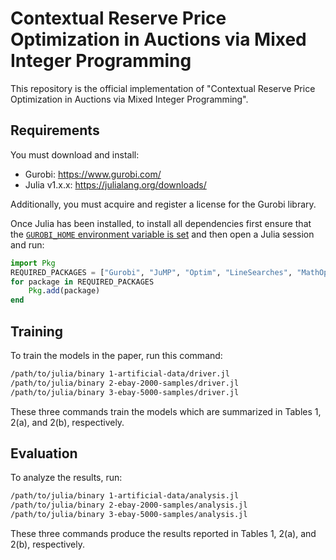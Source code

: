 # Contextual Reserve Price Optimization in Auctions via Mixed Integer Programming

This repository is the official implementation of "Contextual Reserve Price Optimization in Auctions via Mixed Integer Programming".

## Requirements

You must download and install:
* Gurobi: https://www.gurobi.com/
* Julia v1.x.x: https://julialang.org/downloads/

Additionally, you must acquire and register a license for the Gurobi library.

Once Julia has been installed, to install all dependencies first ensure that the [``GUROBI_HOME`` environment variable is set](https://github.com/JuliaOpt/Gurobi.jl#installation) and then open a Julia session and run:
```jl
import Pkg
REQUIRED_PACKAGES = ["Gurobi", "JuMP", "Optim", "LineSearches", "MathOptInterface", "Distributions", "StatsBase", "CSV", "DataFrames"]
for package in REQUIRED_PACKAGES
    Pkg.add(package)
end
```

## Training

To train the models in the paper, run this command:

```sh
/path/to/julia/binary 1-artificial-data/driver.jl
/path/to/julia/binary 2-ebay-2000-samples/driver.jl
/path/to/julia/binary 3-ebay-5000-samples/driver.jl
```

These three commands train the models which are summarized in Tables 1, 2(a), and 2(b), respectively.

## Evaluation

To analyze the results, run:

```sh
/path/to/julia/binary 1-artificial-data/analysis.jl
/path/to/julia/binary 2-ebay-2000-samples/analysis.jl
/path/to/julia/binary 3-ebay-5000-samples/analysis.jl
```

These three commands produce the results reported in Tables 1, 2(a), and 2(b), respectively.
